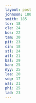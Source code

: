 ```yaml
---
layout: post
johnson: 180
smith: 185
tor: 18
cle: 24
bos: 22
tam: 30
pit: 23
cin: 18
stl: 24
atl: 21
bal: 29
kan: 25
nyy: 25
laa: 20
sdg: 17
was: 21
phi: 25
lad: 23
---
```


